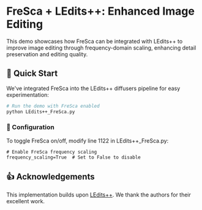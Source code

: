 # FreSca + LEdits++: Enhanced Image Editing

This demo showcases how FreSca can be integrated with LEdits++ to improve image editing through frequency-domain scaling, enhancing detail preservation and editing quality.


## 🚀 Quick Start

We've integrated FreSca into the LEdits++ diffusers pipeline for easy experimentation:

```bash
# Run the demo with FreSca enabled
python LEdits++_FreSca.py
```

### 🔧 Configuration

To toggle FreSca on/off, modify line 1122 in LEdits++_FreSca.py:
```
# Enable FreSca frequency scaling
frequency_scaling=True  # Set to False to disable
```

## 👍 Acknowledgements

This implementation builds upon [LEdits++](https://github.com/huggingface/diffusers/tree/main/src/diffusers/pipelines/ledits_pp). We thank the authors for their excellent work.